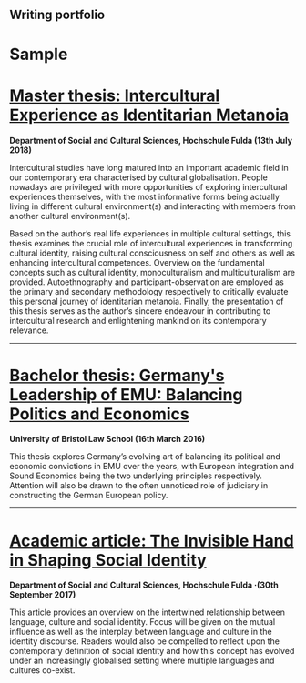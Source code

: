 ## Writing portfolio

# Sample

# [Master thesis: Intercultural Experience as Identitarian Metanoia](https://www.scribd.com/document/399043652/Intercultural-Experiences-as-Identitarian-Metanoia)
**Department of Social and Cultural Sciences, Hochschule Fulda (13th July 2018)**

Intercultural studies have long matured into an important academic field in our contemporary era characterised by cultural globalisation. People nowadays are privileged with more opportunities of exploring intercultural experiences themselves, with the most informative forms being actually living in different cultural environment(s) and interacting with members from another cultural environment(s).

Based on the author’s real life experiences in multiple cultural settings, this thesis examines the crucial role of intercultural experiences in transforming cultural identity, raising cultural consciousness on self and others as well as enhancing intercultural competences. Overview on the fundamental concepts such as cultural identity, monoculturalism and multiculturalism are provided. Autoethnography and participant-observation are employed as the primary and secondary methodology respectively to critically evaluate this personal journey of identitarian metanoia. Finally, the presentation of this thesis serves as the author’s sincere endeavour in contributing to intercultural research and enlightening mankind on its contemporary relevance.

---

# [Bachelor thesis: Germany's Leadership of EMU: Balancing Politics and Economics](https://www.scribd.com/document/319043942/Germany-s-Leadership-of-EMU-Balancing-Politics-and-Economics)
**University of Bristol Law School (16th March 2016)**

This thesis explores Germany’s evolving art of balancing its political and economic convictions in EMU over the years, with European integration and Sound Economics being the two underlying principles respectively.
Attention will also be drawn to the often unnoticed role of judiciary in constructing the German European policy.

---

# [Academic article: The Invisible Hand in Shaping Social Identity](https://www.scribd.com/document/367460106/The-Invisible-Hand-in-Shaping-Social-Identity)
**Department of Social and Cultural Sciences, Hochschule Fulda ·(30th September 2017)**

This article provides an overview on the intertwined relationship between language, culture and social identity. Focus will be given on the mutual influence as well as the interplay between language and culture in the identity discourse. Readers would also be compelled to reflect upon the contemporary definition of social identity and how this concept has evolved under an increasingly globalised setting where multiple languages and cultures co-exist.
